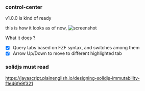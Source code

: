 ### control-center 
v1.0.0 is kind of ready

this is how it looks as of now,
![screenshot](https://user-images.githubusercontent.com/22402557/227019266-432e1b3c-cd5d-4969-a4fc-2bce2a7a38e8.png)

What it does ?

- [x] Query tabs based on FZF syntax, and switches among them
- [x] Arrow Up/Down to move to different highlighted tab

### solidjs must read
https://javascript.plainenglish.io/designing-solidjs-immutability-f1e46fe9f321
